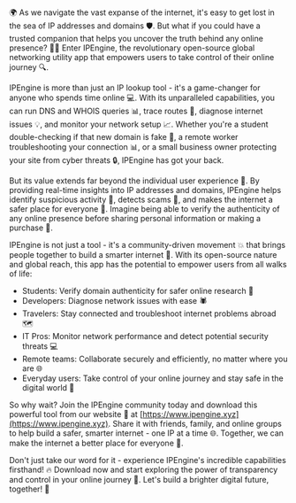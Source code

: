🌍 As we navigate the vast expanse of the internet, it's easy to get lost in the sea of IP addresses and domains 🛡️. But what if you could have a trusted companion that helps you uncover the truth behind any online presence? 🕵️‍♀️ Enter IPEngine, the revolutionary open-source global networking utility app that empowers users to take control of their online journey 🔍.

IPEngine is more than just an IP lookup tool - it's a game-changer for anyone who spends time online 💻. With its unparalleled capabilities, you can run DNS and WHOIS queries 📊, trace routes 📍, diagnose internet issues 💡, and monitor your network setup 📈. Whether you're a student double-checking if that new domain is fake 🤔, a remote worker troubleshooting your connection 📊, or a small business owner protecting your site from cyber threats 🔒, IPEngine has got your back.

But its value extends far beyond the individual user experience 💪. By providing real-time insights into IP addresses and domains, IPEngine helps identify suspicious activity 🚨, detects scams 🤑, and makes the internet a safer place for everyone 🌈. Imagine being able to verify the authenticity of any online presence before sharing personal information or making a purchase 👀.

IPEngine is not just a tool - it's a community-driven movement 💥 that brings people together to build a smarter internet 🚀. With its open-source nature and global reach, this app has the potential to empower users from all walks of life:

* Students: Verify domain authenticity for safer online research 🔬
* Developers: Diagnose network issues with ease 🕷️
* Travelers: Stay connected and troubleshoot internet problems abroad 🗺️
* IT Pros: Monitor network performance and detect potential security threats 💻
* Remote teams: Collaborate securely and efficiently, no matter where you are 🌐
* Everyday users: Take control of your online journey and stay safe in the digital world 👀

So why wait? Join the IPEngine community today and download this powerful tool from our website 🔗 at [https://www.ipengine.xyz](https://www.ipengine.xyz). Share it with friends, family, and online groups to help build a safer, smarter internet - one IP at a time 🌐. Together, we can make the internet a better place for everyone 🌈.

Don't just take our word for it - experience IPEngine's incredible capabilities firsthand! 🔥 Download now and start exploring the power of transparency and control in your online journey 💫. Let's build a brighter digital future, together! 💪
